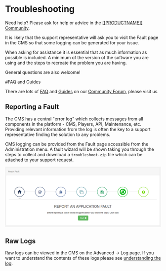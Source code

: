 <!--toc=getting_started-->

# Troubleshooting

Need help? Please ask for help or advice in the [[[PRODUCTNAME]]
Community]([[PRODUCTSUPPORTURL]]).

It is likely that the support representative will ask you to visit the Fault
page in the CMS so that some logging can be generated for your issue.

When asking for assistance it is essential that as much information as possible
is included. A minimum of the version of the software you are using and the
steps to recreate the problem you are having.

General questions are also welcome!

<nonwhite>
#FAQ and Guides

There are lots of
[FAQ](https://community.xibo.org.uk/c/faq) and
[Guides](https://community.xibo.org.uk/c/guides) on our [Community
Forum](https://community.xibo.org.uk), please visit us.
</nonwhite>

## Reporting a Fault

The CMS has a central "error log" which collects messages from all components in
the platform - CMS, Players, API,  Maintenance, etc. Providing relevant
information from the log is often the key to a support representative finding
the solution to any problems.

CMS logging can be provided from the Fault page accessible from the
Administration menu. A fault wizard will be shown taking you through the steps
to collect and download a `troubleshoot.zip` file which can be attached to
your support request.

![Fault Page](img/report-fault-step1.png)

## Raw Logs

Raw logs can be viewed in the CMS on the Advanced -> Log page. If you want to
understand the contents of these logs please  see [understanding the
log](advanced_logging.html).
